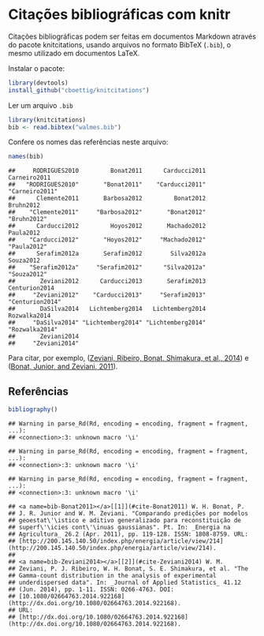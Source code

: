 # Citações bibliográficas com knitr



Citações bibliográficas podem ser feitas em documentos Markdown através
do pacote knitcitations, usando arquivos no formato BibTeX (`.bib`), o
mesmo utilizado em documentos LaTeX.

Instalar o pacote:


```r
library(devtools)
install_github("cboettig/knitcitations")
```

Ler um arquivo `.bib`


```r
library(knitcitations)
bib <- read.bibtex("walmes.bib")
```

Confere os nomes das referências neste arquivo:


```r
names(bib)
```

```
##     RODRIGUES2010         Bonat2011      Carducci2011      Carneiro2011 
##   "RODRIGUES2010"       "Bonat2011"    "Carducci2011"    "Carneiro2011" 
##      Clemente2011       Barbosa2012         Bonat2012         Bruhn2012 
##    "Clemente2011"     "Barbosa2012"       "Bonat2012"       "Bruhn2012" 
##      Carducci2012         Hoyos2012       Machado2012         Paula2012 
##    "Carducci2012"       "Hoyos2012"     "Machado2012"       "Paula2012" 
##      Serafim2012a       Serafim2012        Silva2012a         Souza2012 
##    "Serafim2012a"     "Serafim2012"      "Silva2012a"       "Souza2012" 
##       Zeviani2012      Carducci2013       Serafim2013     Centurion2014 
##     "Zeviani2012"    "Carducci2013"     "Serafim2013"   "Centurion2014" 
##       DaSilva2014   Lichtemberg2014   Lichtemberg2014      Rozwalka2014 
##     "DaSilva2014" "Lichtemberg2014" "Lichtemberg2014"    "Rozwalka2014" 
##       Zeviani2014 
##     "Zeviani2014"
```

Para citar, por exemplo, ([Zeviani, Ribeiro, Bonat, Shimakura, et al., 2014](#bib-Zeviani2014)) e ([Bonat, Junior, and Zeviani, 2011](#bib-Bonat2011)).

## Referências


```r
bibliography()
```

```
## Warning in parse_Rd(Rd, encoding = encoding, fragment = fragment, ...):
## <connection>:3: unknown macro '\i'
```

```
## Warning in parse_Rd(Rd, encoding = encoding, fragment = fragment, ...):
## <connection>:3: unknown macro '\i'
```

```
## Warning in parse_Rd(Rd, encoding = encoding, fragment = fragment, ...):
## <connection>:3: unknown macro '\i'
```

```
## <a name=bib-Bonat2011></a>[[1]](#cite-Bonat2011) W. H. Bonat, P.
## J. R. Junior and W. M. Zeviani. "Comparando predições por modelos
## geoestat\'\istico e aditivo generalizado para reconstituição de
## superf\'\icies cont\'\inuas gaussianas". Pt. In: _Energia na
## Agricultura_ 26.2 (Apr. 2011), pp. 119-128. ISSN: 1808-8759. URL:
## [http://200.145.140.50/index.php/energia/article/view/214](http://200.145.140.50/index.php/energia/article/view/214).
## 
## <a name=bib-Zeviani2014></a>[[2]](#cite-Zeviani2014) W. M.
## Zeviani, P. J. Ribeiro, W. H. Bonat, S. E. Shimakura, et al. "The
## Gamma-count distribution in the analysis of experimental
## underdispersed data". In: _Journal of Applied Statistics_ 41.12
## (Jun. 2014), pp. 1-11. ISSN: 0266-4763. DOI:
## [10.1080/02664763.2014.922168](http://dx.doi.org/10.1080/02664763.2014.922168).
## URL:
## [http://dx.doi.org/10.1080/02664763.2014.922168](http://dx.doi.org/10.1080/02664763.2014.922168).
```
